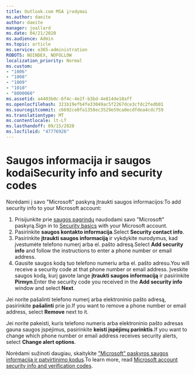 ```yaml
---
title: Outlook.com MSA įrodymai
ms.author: daeite
author: daeite
manager: joallard
ms.date: 04/21/2020
ms.audience: Admin
ms.topic: article
ms.service: o365-administration
ROBOTS: NOINDEX, NOFOLLOW
localization_priority: Normal
ms.custom:
- "1006"
- "1008"
- "1009"
- "1010"
- "8000060"
ms.assetid: a4403b0c-6f4c-4e2f-b3bd-4e814de10aff
ms.openlocfilehash: 321b19efb4fe33049ac5f2267dce3cfdc2fedb01
ms.sourcegitcommit: c6692ce0fa1358ec3529e59ca0ecdfdea4cdc759
ms.translationtype: MT
ms.contentlocale: lt-LT
ms.lasthandoff: 09/15/2020
ms.locfileid: "47776926"
---
```

# <a name="security-info-and-security-codes"></a><span data-ttu-id="62a15-102">Saugos informacija ir saugos kodai</span><span class="sxs-lookup"><span data-stu-id="62a15-102">Security info and security codes</span></span>

<span data-ttu-id="62a15-103">Norėdami į savo "Microsoft" paskyrą įtraukti saugos informacijos:</span><span class="sxs-lookup"><span data-stu-id="62a15-103">To add security info to your Microsoft account:</span></span>

1. <span data-ttu-id="62a15-104">Prisijunkite prie [saugos pagrindų](https://account.microsoft.com/security) naudodami savo "Microsoft" paskyrą.</span><span class="sxs-lookup"><span data-stu-id="62a15-104">Sign in to [Security basics](https://account.microsoft.com/security) with your Microsoft account.</span></span>
1. <span data-ttu-id="62a15-105">Pasirinkite **saugos kontakto informacija**.</span><span class="sxs-lookup"><span data-stu-id="62a15-105">Select **Security contact info**.</span></span>
1. <span data-ttu-id="62a15-106">Pasirinkite **įtraukti saugos informaciją** ir vykdykite nurodymus, kad įvestumėte telefono numerį arba el. pašto adresą.</span><span class="sxs-lookup"><span data-stu-id="62a15-106">Select **Add security info** and follow the instructions to enter a phone number or email address.</span></span>
1. <span data-ttu-id="62a15-107">Gausite saugos kodą tuo telefono numeriu arba el. pašto adresu.</span><span class="sxs-lookup"><span data-stu-id="62a15-107">You will receive a security code at that phone number or email address.</span></span> <span data-ttu-id="62a15-108">Įveskite saugos kodą, kurį gavote lange **įtraukti saugos informaciją** ir pasirinkite **Pirmyn**.</span><span class="sxs-lookup"><span data-stu-id="62a15-108">Enter the security code you received in the **Add security info** window and select **Next**.</span></span>

<span data-ttu-id="62a15-109">Jei norite pašalinti telefono numerį arba elektroninio pašto adresą, pasirinkite **pašalinti** prie jo.</span><span class="sxs-lookup"><span data-stu-id="62a15-109">If you want to remove a phone number or email address, select **Remove** next to it.</span></span>

<span data-ttu-id="62a15-110">Jei norite pakeisti, kuris telefono numeris arba elektroninio pašto adresas gauna saugos įspėjimus, pasirinkite **keisti įspėjimų parinktis**.</span><span class="sxs-lookup"><span data-stu-id="62a15-110">If you want to change which phone number or email address receives security alerts, select **Change alert options**.</span></span>

<span data-ttu-id="62a15-111">Norėdami sužinoti daugiau, skaitykite ["Microsoft" paskyros saugos informaciją ir patvirtinimo kodus](https://support.microsoft.com/help/12428/).</span><span class="sxs-lookup"><span data-stu-id="62a15-111">To learn more, read [Microsoft account security info and verification codes](https://support.microsoft.com/help/12428/).</span></span>